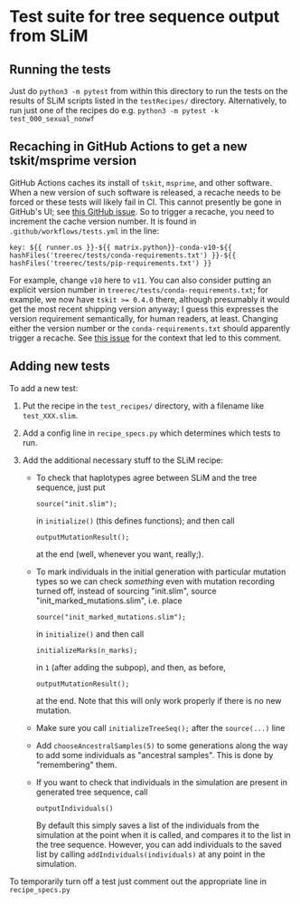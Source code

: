 # Test suite for tree sequence output from SLiM

## Running the tests
Just do `python3 -m pytest` from within this directory to run the tests on the results of SLiM scripts listed in the `testRecipes/` directory. Alternatively, to run just one of the recipes do e.g.
`python3 -m pytest -k test_000_sexual_nonwf`

## Recaching in GitHub Actions to get a new tskit/msprime version
GitHub Actions caches its install of `tskit`, `msprime`, and other software.  When a new version of such software is released, a recache needs to be forced or these tests will likely fail in CI.  This cannot presently be gone in GitHub's UI; see [this GitHub issue](https://github.com/actions/cache/issues/2).  So to trigger a recache, you need to increment the cache version number.  It is found in `.github/workflows/tests.yml` in the line:

`key: ${{ runner.os }}-${{ matrix.python}}-conda-v10-${{ hashFiles('treerec/tests/conda-requirements.txt') }}-${{ hashFiles('treerec/tests/pip-requirements.txt') }}`

For example, change `v10` here to `v11`.  You can also consider putting an explicit version number in `treerec/tests/conda-requirements.txt`; for example, we now have `tskit >= 0.4.0` there, although presumably it would get the most recent shipping version anyway; I guess this expresses the version requirement semantically, for human readers, at least.  Changing either the version number or the `conda-requirements.txt` should apparently trigger a recache.  See [this issue](https://github.com/MesserLab/SLiM/issues/232) for the context that led to this comment.

## Adding new tests


To add a new test:

1. Put the recipe in the `test_recipes/` directory, with a filename like `test_XXX.slim`.
2. Add a config line in `recipe_specs.py` which determines which tests to run.
3. Add the additional necessary stuff to the SLiM recipe:

    * To check that haplotypes agree between SLiM and the tree sequence, just put

      ```
      source("init.slim");
      ```

      in `initialize()` (this defines functions); and then call

      ```
      outputMutationResult();
      ```

      at the end (well, whenever you want, really;).

    * To mark individuals in the initial generation with particular mutation types so we
      can check *something* even with mutation recording turned off, instead of sourcing
      "init.slim", source "init_marked_mutations.slim", i.e. place

      ```
      source("init_marked_mutations.slim");
	  ```

      in `initialize()` and then call

      ```
      initializeMarks(n_marks);
      ```

      in `1` (after adding the subpop), and then, as before,

      ```
      outputMutationResult();
      ```
      at the end. Note that this will only work properly if there is no new mutation.

    * Make sure you call `initializeTreeSeq();` after the `source(...)` line

    * Add `chooseAncestralSamples(5)` to some generations along the way
      to add some individuals as "ancestral samples". This is done by "remembering" them.

    * If you want to check that individuals in the simulation
      are present in generated tree sequence, call

      ```
      outputIndividuals()
      ```

      By default this simply saves a list of the individuals from the simulation at the point
      when it is called, and compares it to the list in the tree sequence. However, you can
      add individuals to the saved list by calling `addIndividuals(individuals)` at any point
      in the simulation.


To temporarily turn off a test just comment out the appropriate line in `recipe_specs.py`

